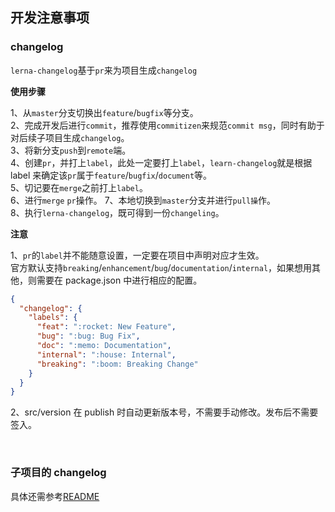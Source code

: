 
## 开发注意事项

### changelog

`lerna-changelog`基于`pr`来为项目生成`changelog`

<strong>使用步骤</strong>

1、从`master`分支切换出`feature`/`bugfix`等分支。  
2、完成开发后进行`commit`，推荐使用`commitizen`来规范`commit msg`，同时有助于对后续子项目生成`changelog`。  
3、将新分支`push`到`remote`端。  
4、创建`pr`，并打上`label`，此处一定要打上`label`，`learn-changelog`就是根据 label 来确定该`pr`属于`feature`/`bugfix`/`document`等。  
5、切记要在`merge`之前打上`label`。  
6、进行`merge` `pr`操作。
7、本地切换到`master`分支并进行`pull操`作。  
8、执行`lerna-changelog`，既可得到一份`changeling`。

<strong>注意</strong>

1、`pr`的`label`并不能随意设置，一定要在项目中声明对应才生效。  
官方默认支持`breaking`/`enhancement`/`bug`/`documentation`/`internal`，如果想用其他，则需要在 package.json 中进行相应的配置。

```json
{
  "changelog": {
    "labels": {
      "feat": ":rocket: New Feature",
      "bug": ":bug: Bug Fix",
      "doc": ":memo: Documentation",
      "internal": ":house: Internal",
      "breaking": ":boom: Breaking Change"
    }
  }
}
```

2、src/version 在 publish 时自动更新版本号，不需要手动修改。发布后不需要签入。

<br>

### 子项目的 changelog

具体还需参考[README](https://github.com/lerna/lerna/blob/514bc57a53/commands/version/README.md#--conventional-commits)
